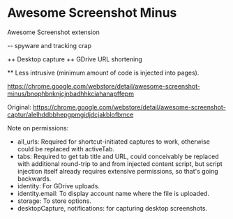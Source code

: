 # Awesome Screenshot Minus

Awesome Screenshot extension

 -- spyware and tracking crap

 ++ Desktop capture
 ++ GDrive URL shortening

 ** Less intrusive (minimum amount of code is injected into pages).

https://chrome.google.com/webstore/detail/awesome-screenshot-minus/bnophbnknjcjnbadhhkciahanapffepm

Original: https://chrome.google.com/webstore/detail/awesome-screenshot-captur/alelhddbbhepgpmgidjdcjakblofbmce

Note on permissions:
  * all_urls: Required for shortcut-initiated captures to work, otherwise could be replaced with activeTab.
  * tabs: Required to get tab title and URL, could conceivably be replaced with additional
          round-trip to and from injected content script, but script injection
          itself already requires extensive permissions, so that's going backwards.
  * identity: For GDrive uploads.
  * identity.email: To display account name where the file is uploaded.
  * storage: To store options.
  * desktopCapture, notifications: for capturing desktop screenshots.
